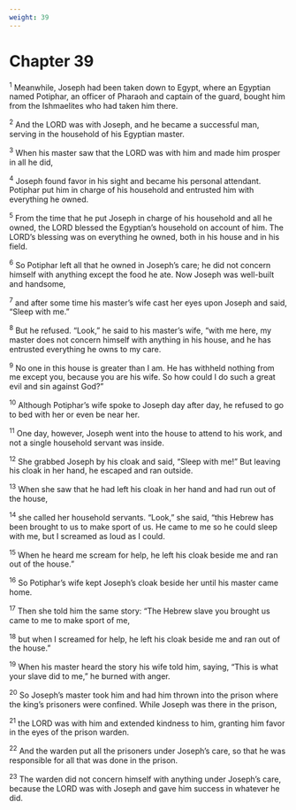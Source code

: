 ```yaml
---
weight: 39
---
```


# Chapter 39

<sup>1</sup> Meanwhile, Joseph had been taken down to Egypt, where an Egyptian named Potiphar, an officer of Pharaoh and captain of the guard, bought him from the Ishmaelites who had taken him there. 

<sup>2</sup> And the LORD was with Joseph, and he became a successful man, serving in the household of his Egyptian master. 

<sup>3</sup> When his master saw that the LORD was with him and made him prosper in all he did, 

<sup>4</sup> Joseph found favor in his sight and became his personal attendant. Potiphar put him in charge of his household and entrusted him with everything he owned. 

<sup>5</sup> From the time that he put Joseph in charge of his household and all he owned, the LORD blessed the Egyptian’s household on account of him. The LORD’s blessing was on everything he owned, both in his house and in his field. 

<sup>6</sup> So Potiphar left all that he owned in Joseph’s care; he did not concern himself with anything except the food he ate. Now Joseph was well-built and handsome, 

<sup>7</sup> and after some time his master’s wife cast her eyes upon Joseph and said, “Sleep with me.” 

<sup>8</sup> But he refused. “Look,” he said to his master’s wife, “with me here, my master does not concern himself with anything in his house, and he has entrusted everything he owns to my care. 

<sup>9</sup> No one in this house is greater than I am. He has withheld nothing from me except you, because you are his wife. So how could I do such a great evil and sin against God?” 

<sup>10</sup> Although Potiphar’s wife spoke to Joseph day after day, he refused to go to bed with her or even be near her. 

<sup>11</sup> One day, however, Joseph went into the house to attend to his work, and not a single household servant was inside. 

<sup>12</sup> She grabbed Joseph by his cloak and said, “Sleep with me!” But leaving his cloak in her hand, he escaped and ran outside. 

<sup>13</sup> When she saw that he had left his cloak in her hand and had run out of the house, 

<sup>14</sup> she called her household servants. “Look,” she said, “this Hebrew has been brought to us to make sport of us. He came to me so he could sleep with me, but I screamed as loud as I could. 

<sup>15</sup> When he heard me scream for help, he left his cloak beside me and ran out of the house.” 

<sup>16</sup> So Potiphar’s wife kept Joseph’s cloak beside her until his master came home. 

<sup>17</sup> Then she told him the same story: “The Hebrew slave you brought us came to me to make sport of me, 

<sup>18</sup> but when I screamed for help, he left his cloak beside me and ran out of the house.” 

<sup>19</sup> When his master heard the story his wife told him, saying, “This is what your slave did to me,” he burned with anger. 

<sup>20</sup> So Joseph’s master took him and had him thrown into the prison where the king’s prisoners were confined. While Joseph was there in the prison, 

<sup>21</sup> the LORD was with him and extended kindness to him, granting him favor in the eyes of the prison warden. 

<sup>22</sup> And the warden put all the prisoners under Joseph’s care, so that he was responsible for all that was done in the prison. 

<sup>23</sup> The warden did not concern himself with anything under Joseph’s care, because the LORD was with Joseph and gave him success in whatever he did. 


